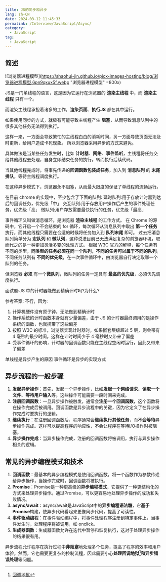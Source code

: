```yaml
---
title: JS的同步和异步
lang: zh-CN
date: 2024-03-12 11:45:33
permalink: /Interview/JavaScript/Async/
category: 
  - JavaScript
tag: 
  - JavaScript
---
```


## 简述

![浏览器进程模型](https://shaohui-jin.github.io/picx-images-hosting/blog/浏览器进程模型.6pn9qxux5f.webp "浏览器进程模型" =800x)

JS是一门单线程的语言，这是因为它运行在浏览器的 **渲染主线程** 中，而 **渲染主线程** 只有一个。

而渲染主线程承担着诸多的工作，**渲染页面**、**执行JS** 都在其中运行。

如果使用同步的方式，就极有可能导致主线程产生 **阻塞**，从而导致消息队列中的很多其他任务无法得到执行。

这样一来，一方面会导致繁忙的主线程白白的消耗时间，另一方面导致页面无法及时更新，给用户造成卡死现象。 所以浏览器采用异步的方式来避免。

具体做法是当某些任务发生时，比如 **计时器**、**网络**、**事件监听**，主线程将任务交给其他线程去处理，自身立即结束任务的执行，转而执行后续代码。

当其他线程完成时，将事先传递的**回调函数包装成任务**，加入到 **消息队列** 的 **末尾排队**，等待主线程调度执行。

在这种异步模式下，浏览器永不阻塞，从而最大限度的保证了单线程的流畅运行。

在目前 chrome 的实现中，至少包含了下面的队列:
延时队列:用于存放计时器到达后的回调任务，优先级「中」
交互队列:用于存放用户操作后产生的事件处理任务，优先级「高」
微队列:用户存放需要最快执行的任务，优先级「最高」

<!-- more -->

[//]: # (![img.png]&#40;img.png&#41;)

事件循环又叫做消息循环，是浏览器 **渲染主线程** 的工作方式。
在 Chrome 的源码中，它开启一个不会结束的 for 循环，每次循环从消息队列中取出 **第一个任务**执行，而其他线程只需要在合适的时候将任务加入到 **队列末尾** 即可。
过去把消息队列简单分为 **宏队列** 和 **微队列**，这种说法目前已无法满足复杂的浏览器环境，取而代之的是一种更加灵活多变的处理方式。
根据 W3C 官方的解释，每个任务有不同的类型，**同类型的任务必须在同一个队列**，**不同的任务可以属于不同的队列**。
不同任务队列有 **不同的优先级**，在一次事件循环中，由浏览器自行决定取哪一个队列的任务。

但浏览器 **必须** 有一个**微队列**，微队列的任务一定具有 **最高的优先级**，必须优先调度执行。


面试题:JS 中的计时器能做到精确计时吗?为什么?

参考答案:
不行，因为:
1. 计算机硬件没有原子钟，无法做到精确计时
2. 操作系统的计时函数本身就有少量偏差，由于 JS 的计时器最终调用的是操作系统的函数，也就携带了这些偏差
3. 按照 W3C 的标准，浏览器实现计时器时，如果嵌套层级超过 5 层，则会带有 4 毫秒的最少时间，这样在计时时间少于 4 毫秒时又带来了偏差
4. 受事件循环的影响，计时器的回调函数只能在主线程空闲时运行，因此又带来了偏差

[//]: # (![img_1.png]&#40;img_1.png&#41;)

单线程是异步产生的原因
事件循环是异步的实现方式


## 异步流程的一般步骤

1. **发起异步操作**：首先，发起一个异步操作，比如**发起一个网络请求**、**读取一个文件**、**等待用户输入**等。这些操作可能需要一段时间来完成。
2. **注册回调函数**：一旦异步操作被触发，通常会**注册一个回调函数**，这个函数将在操作完成后被调用。回调函数是异步流程中的关键，因为它定义了在异步操作完成时要执行的逻辑。
3. **继续执行**：在注册回调函数后，程序通常会**继续执行其他任务**，而**不会等待**异步操作完成。这样可以提高程序的响应性，不会让程序在等待I/O操作时被阻塞。
4. **异步操作完成**：当异步操作完成，注册的回调函数将被调用，执行与异步操作相关的逻辑。

## 常见的异步编程模式和技术

1. **回调函数**：最基本的异步编程模式是使用回调函数。将一个函数作为参数传递给异步操作，当操作完成时，回调函数将被执行。
2. **Promise**：Promise是一种更高级的**异步编程模式**，它提供了一种更结构化的方式来处理异步操作。通过Promise，可以更容易地处理异步操作的成功和失败情况。
3. **async/await**：async/await是JavaScript中的**异步编程语法糖**，它**基于Promise**构建，使异步代码看起来更像同步代码，提高了可读性。
4. **事件驱动编程**：在事件驱动编程中，将事件处理程序注册到特定事件上，当事件发生时，处理程序将被调用，如 onclick。
5. **生成器函数**：生成器函数允许在迭代中暂停和恢复执行，这对于处理异步操作的结果很有用。

异步流程允许程序在执行过程中**非阻塞**地处理多个任务，提高了程序的效率和用户体验。然而，它也需要更复杂的控制流程，因此需要小心**处理回调地狱[^回调地狱]**和**异步错误处理**等问题。


[^回调地狱]: [回调地狱](/Interview/JavaScript/CallbackHell/)
